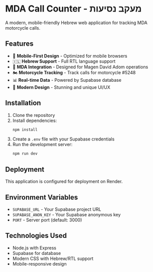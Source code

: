 # MDA Call Counter - מעקב נסיעות

A modern, mobile-friendly Hebrew web application for tracking MDA motorcycle calls.

## Features

- 📱 **Mobile-First Design** - Optimized for mobile browsers
- 🇮🇱 **Hebrew Support** - Full RTL language support
- 🏥 **MDA Integration** - Designed for Magen David Adom operations
- 🏍️ **Motorcycle Tracking** - Track calls for motorcycle #5248
- 📊 **Real-time Data** - Powered by Supabase database
- 🚀 **Modern Design** - Stunning and unique UI/UX

## Installation

1. Clone the repository
2. Install dependencies:
   ```bash
   npm install
   ```
3. Create a `.env` file with your Supabase credentials
4. Run the development server:
   ```bash
   npm run dev
   ```

## Deployment

This application is configured for deployment on Render.

## Environment Variables

- `SUPABASE_URL` - Your Supabase project URL
- `SUPABASE_ANON_KEY` - Your Supabase anonymous key
- `PORT` - Server port (default: 3000)

## Technologies Used

- Node.js with Express
- Supabase for database
- Modern CSS with Hebrew/RTL support
- Mobile-responsive design